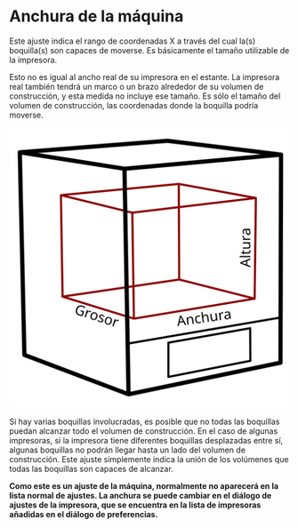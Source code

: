 Anchura de la máquina
====
Este ajuste indica el rango de coordenadas X a través del cual la(s) boquilla(s) son capaces de moverse. Es básicamente el tamaño utilizable de la impresora.

Esto no es igual al ancho real de su impresora en el estante. La impresora real también tendrá un marco o un brazo alrededor de su volumen de construcción, y esta medida no incluye ese tamaño. Es sólo el tamaño del volumen de construcción, las coordenadas donde la boquilla podría moverse.

![Las dimensiones del volumen de construcción](../images/build_volume_dimensions.svg)

Si hay varias boquillas involucradas, es posible que no todas las boquillas puedan alcanzar todo el volumen de construcción. En el caso de algunas impresoras, si la impresora tiene diferentes boquillas desplazadas entre sí, algunas boquillas no podrán llegar hasta un lado del volumen de construcción. Este ajuste simplemente indica la unión de los volúmenes que todas las boquillas son capaces de alcanzar.

**Como este es un ajuste de la máquina, normalmente no aparecerá en la lista normal de ajustes. La anchura se puede cambiar en el diálogo de ajustes de la impresora, que se encuentra en la lista de impresoras añadidas en el diálogo de preferencias.**